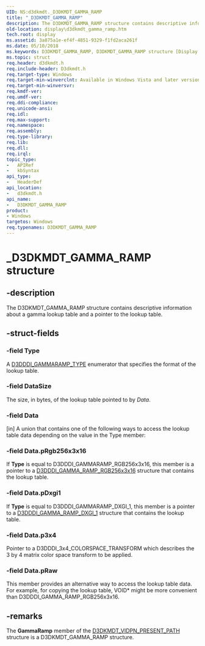 ```yaml
---
UID: NS:d3dkmdt._D3DKMDT_GAMMA_RAMP
title: "_D3DKMDT_GAMMA_RAMP"
description: The D3DKMDT_GAMMA_RAMP structure contains descriptive information about a gamma lookup table and a pointer to the lookup table.
old-location: display\d3dkmdt_gamma_ramp.htm
tech.root: display
ms.assetid: 3a875a1e-ef4f-4851-9329-f1fd2aca261f
ms.date: 05/10/2018
ms.keywords: D3DKMDT_GAMMA_RAMP, D3DKMDT_GAMMA_RAMP structure [Display Devices], DmStructs_bb8721fc-b604-45e4-b3c8-ff27bda95e5b.xml, _D3DKMDT_GAMMA_RAMP, d3dkmdt/D3DKMDT_GAMMA_RAMP, display.d3dkmdt_gamma_ramp
ms.topic: struct
req.header: d3dkmdt.h
req.include-header: D3dkmdt.h
req.target-type: Windows
req.target-min-winverclnt: Available in Windows Vista and later versions of the Windows operating systems.
req.target-min-winversvr: 
req.kmdf-ver: 
req.umdf-ver: 
req.ddi-compliance: 
req.unicode-ansi: 
req.idl: 
req.max-support: 
req.namespace: 
req.assembly: 
req.type-library: 
req.lib: 
req.dll: 
req.irql: 
topic_type:
-	APIRef
-	kbSyntax
api_type:
-	HeaderDef
api_location:
-	d3dkmdt.h
api_name:
-	D3DKMDT_GAMMA_RAMP
product:
- Windows
targetos: Windows
req.typenames: D3DKMDT_GAMMA_RAMP
---
```


# _D3DKMDT_GAMMA_RAMP structure


## -description


The D3DKMDT_GAMMA_RAMP structure contains descriptive information about a gamma lookup table and a pointer to the lookup table.


## -struct-fields




### -field Type

A <a href="https://msdn.microsoft.com/library/windows/hardware/ff544565">D3DDDI_GAMMARAMP_TYPE</a> enumerator that specifies the format of the lookup table. 


### -field DataSize

The size, in bytes, of the lookup table pointed to by <i>Data</i>.


### -field Data

[in] A union that contains one of the following ways to access the lookup table data depending on the value in the Type member:


### -field Data.pRgb256x3x16

If <b>Type</b> is equal to D3DDDI_GAMMARAMP_RGB256x3x16, this member is a pointer to a <a href="https://msdn.microsoft.com/library/windows/hardware/ff544571">D3DDDI_GAMMA_RAMP_RGB256x3x16</a> structure that contains the lookup table. 


### -field Data.pDxgi1

If <b>Type</b> is equal to D3DDDI_GAMMARAMP_DXGI_1, this member is a pointer to a <a href="https://msdn.microsoft.com/library/windows/hardware/ff544568">D3DDDI_GAMMA_RAMP_DXGI_1</a> structure that contains the lookup table. 


### -field Data.p3x4

Pointer to a D3DDDI_3x4_COLORSPACE_TRANSFORM which describes the 3 by 4 matrix color space transform to be applied.


### -field Data.pRaw

This member provides an alternative way to access the lookup table data. For example, for copying the lookup table, VOID* might be more convenient than D3DDDI_GAMMA_RAMP_RGB256x3x16.


## -remarks



The <b>GammaRamp</b> member of the <a href="https://msdn.microsoft.com/library/windows/hardware/ff546647">D3DKMDT_VIDPN_PRESENT_PATH</a> structure is a D3DKMDT_GAMMA_RAMP structure.



